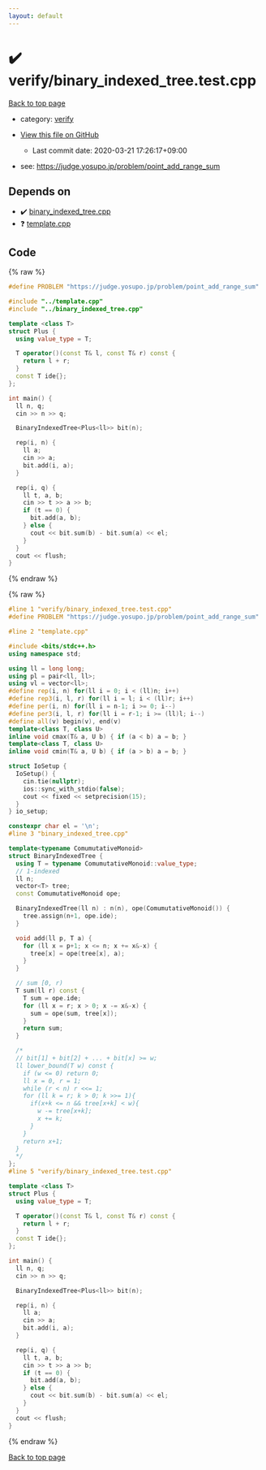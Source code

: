 ```yaml
---
layout: default
---
```


<!-- mathjax config similar to math.stackexchange -->
<script type="text/javascript" async
  src="https://cdnjs.cloudflare.com/ajax/libs/mathjax/2.7.5/MathJax.js?config=TeX-MML-AM_CHTML">
</script>
<script type="text/x-mathjax-config">
  MathJax.Hub.Config({
    TeX: { equationNumbers: { autoNumber: "AMS" }},
    tex2jax: {
      inlineMath: [ ['$','$'] ],
      processEscapes: true
    },
    "HTML-CSS": { matchFontHeight: false },
    displayAlign: "left",
    displayIndent: "2em"
  });
</script>

<script type="text/javascript" src="https://cdnjs.cloudflare.com/ajax/libs/jquery/3.4.1/jquery.min.js"></script>
<script src="https://cdn.jsdelivr.net/npm/jquery-balloon-js@1.1.2/jquery.balloon.min.js" integrity="sha256-ZEYs9VrgAeNuPvs15E39OsyOJaIkXEEt10fzxJ20+2I=" crossorigin="anonymous"></script>
<script type="text/javascript" src="../../assets/js/copy-button.js"></script>
<link rel="stylesheet" href="../../assets/css/copy-button.css" />


# :heavy_check_mark: verify/binary_indexed_tree.test.cpp

<a href="../../index.html">Back to top page</a>

* category: <a href="../../index.html#e8418d1d706cd73548f9f16f1d55ad6e">verify</a>
* <a href="{{ site.github.repository_url }}/blob/master/verify/binary_indexed_tree.test.cpp">View this file on GitHub</a>
    - Last commit date: 2020-03-21 17:26:17+09:00


* see: <a href="https://judge.yosupo.jp/problem/point_add_range_sum">https://judge.yosupo.jp/problem/point_add_range_sum</a>


## Depends on

* :heavy_check_mark: <a href="../../library/binary_indexed_tree.cpp.html">binary_indexed_tree.cpp</a>
* :question: <a href="../../library/template.cpp.html">template.cpp</a>


## Code

<a id="unbundled"></a>
{% raw %}
```cpp
#define PROBLEM "https://judge.yosupo.jp/problem/point_add_range_sum"

#include "../template.cpp"
#include "../binary_indexed_tree.cpp"

template <class T>
struct Plus {
  using value_type = T;

  T operator()(const T& l, const T& r) const {
    return l + r;
  }
  const T ide{};
};

int main() {
  ll n, q;
  cin >> n >> q;

  BinaryIndexedTree<Plus<ll>> bit(n);

  rep(i, n) {
    ll a;
    cin >> a;
    bit.add(i, a);
  }

  rep(i, q) {
    ll t, a, b;
    cin >> t >> a >> b;
    if (t == 0) {
      bit.add(a, b);
    } else {
      cout << bit.sum(b) - bit.sum(a) << el;
    }
  }
  cout << flush;
}

```
{% endraw %}

<a id="bundled"></a>
{% raw %}
```cpp
#line 1 "verify/binary_indexed_tree.test.cpp"
#define PROBLEM "https://judge.yosupo.jp/problem/point_add_range_sum"

#line 2 "template.cpp"

#include <bits/stdc++.h>
using namespace std;

using ll = long long;
using pl = pair<ll, ll>;
using vl = vector<ll>;
#define rep(i, n) for(ll i = 0; i < (ll)n; i++)
#define rep3(i, l, r) for(ll i = l; i < (ll)r; i++)
#define per(i, n) for(ll i = n-1; i >= 0; i--)
#define per3(i, l, r) for(ll i = r-1; i >= (ll)l; i--)
#define all(v) begin(v), end(v)
template<class T, class U>
inline void cmax(T& a, U b) { if (a < b) a = b; }
template<class T, class U>
inline void cmin(T& a, U b) { if (a > b) a = b; }

struct IoSetup {
  IoSetup() {
    cin.tie(nullptr);
    ios::sync_with_stdio(false);
    cout << fixed << setprecision(15);
  }
} io_setup;

constexpr char el = '\n';
#line 3 "binary_indexed_tree.cpp"

template<typename ComumutativeMonoid>
struct BinaryIndexedTree {
  using T = typename ComumutativeMonoid::value_type;
  // 1-indexed
  ll n;
  vector<T> tree;
  const ComumutativeMonoid ope;

  BinaryIndexedTree(ll n) : n(n), ope(ComumutativeMonoid()) {
    tree.assign(n+1, ope.ide);
  }

  void add(ll p, T a) {
    for (ll x = p+1; x <= n; x += x&-x) {
      tree[x] = ope(tree[x], a);
    }
  }

  // sum [0, r)
  T sum(ll r) const {
    T sum = ope.ide;
    for (ll x = r; x > 0; x -= x&-x) {
      sum = ope(sum, tree[x]);
    }
    return sum;
  }

  /*
  // bit[1] + bit[2] + ... + bit[x] >= w;
  ll lower_bound(T w) const {
    if (w <= 0) return 0;
    ll x = 0, r = 1;
    while (r < n) r <<= 1;
    for (ll k = r; k > 0; k >>= 1){
      if(x+k <= n && tree[x+k] < w){
        w -= tree[x+k];
        x += k;
      }
    }
    return x+1;
  }
  */
};
#line 5 "verify/binary_indexed_tree.test.cpp"

template <class T>
struct Plus {
  using value_type = T;

  T operator()(const T& l, const T& r) const {
    return l + r;
  }
  const T ide{};
};

int main() {
  ll n, q;
  cin >> n >> q;

  BinaryIndexedTree<Plus<ll>> bit(n);

  rep(i, n) {
    ll a;
    cin >> a;
    bit.add(i, a);
  }

  rep(i, q) {
    ll t, a, b;
    cin >> t >> a >> b;
    if (t == 0) {
      bit.add(a, b);
    } else {
      cout << bit.sum(b) - bit.sum(a) << el;
    }
  }
  cout << flush;
}

```
{% endraw %}

<a href="../../index.html">Back to top page</a>

